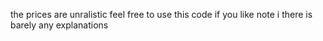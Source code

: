 the prices are unralistic
feel free to use this code if you like
note i there is barely any explanations
